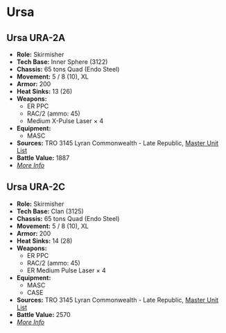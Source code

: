 # Ursa
## Ursa URA-2A
- **Role:** Skirmisher
- **Tech Base:** Inner Sphere (3122)
- **Chassis:** 65 tons Quad (Endo Steel)
- **Movement:** 5 / 8 (10), XL
- **Armor:** 200
- **Heat Sinks:** 13 (26)
- **Weapons:**
  - ER PPC
  - RAC/2 (ammo: 45)
  - Medium X-Pulse Laser × 4
- **Equipment:**
  - MASC
- **Sources:** TRO 3145 Lyran Commonwealth - Late Republic, [Master Unit List](http://masterunitlist.info/Unit/Details/6627/ursa-ura-2a)
- **Battle Value:** 1887
- [*More Info*](ursa/ursa_ura-2a.md)

## Ursa URA-2C
- **Role:** Skirmisher
- **Tech Base:** Clan (3125)
- **Chassis:** 65 tons Quad (Endo Steel)
- **Movement:** 5 / 8 (10), XL
- **Armor:** 200
- **Heat Sinks:** 14 (28)
- **Weapons:**
  - ER PPC
  - RAC/2 (ammo: 45)
  - ER Medium Pulse Laser × 4
- **Equipment:**
  - MASC
  - CASE
- **Sources:** TRO 3145 Lyran Commonwealth - Late Republic, [Master Unit List](http://masterunitlist.info/Unit/Details/6628/ursa-ura-2c)
- **Battle Value:** 2570
- [*More Info*](ursa/ursa_ura-2c.md)


